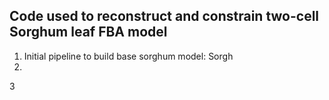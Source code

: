 ## Code used to reconstruct and constrain two-cell Sorghum leaf FBA model
1. Initial pipeline to build base sorghum model: Sorgh
2. 
3
